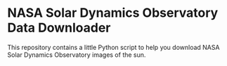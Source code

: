 # NASA Solar Dynamics Observatory Data Downloader
This repository contains a little Python script to help you download NASA Solar Dynamics Observatory images of the sun.
